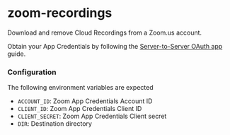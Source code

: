 # zoom-recordings

Download and remove Cloud Recordings from a Zoom.us account.

Obtain your App Credentials by following the [Server-to-Server OAuth app](https://developers.zoom.us/docs/guides/build/server-to-server-oauth-app) guide.

### Configuration

The following environment variables are expected
- `ACCOUNT_ID`: Zoom App Credentials Account ID
- `CLIENT_ID`: Zoom App Credentials Client ID
- `CLIENT_SECRET`: Zoom App Credentials Client secret
- `DIR`: Destination directory
